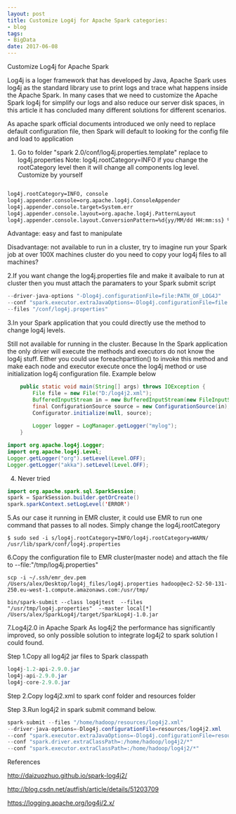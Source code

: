 ```yaml
---
layout: post
title: Customize Log4j for Apache Spark categories:
- blog
tags:
- BigData
date: 2017-06-08
---
```


Customize Log4j for Apache Spark

Log4j is a loger framework that has developed by Java, Apache Spark uses log4j as the standard library use to print logs and trace what happens inside the Apache Spark. In many cases that we need to customize the Apache Spark log4j for simplify our logs and also reduce our server disk spaces, in this article it has concluded many different solutions for different scenarios.


As apache spark official documents introduced we only need to replace default configuration file, then Spark will default to looking for the config file and load to application
1. Go to folder "spark 2.0/conf/log4j.properties.template" replace to log4j.properties
Note: log4j.rootCategory=INFO if you change the rootCategory level then it will change all components log level. Customize by yourself


```xml

log4j.rootCategory=INFO, console
log4j.appender.console=org.apache.log4j.ConsoleAppender
log4j.appender.console.target=System.err
log4j.appender.console.layout=org.apache.log4j.PatternLayout
log4j.appender.console.layout.ConversionPattern=%d{yy/MM/dd HH:mm:ss} %p %c{1}: %m%n

```

Advantage: easy and fast to manipulate

Disadvantage: not available to run in a cluster, try to imagine run your Spark job at over 100X machines cluster do you need to copy your log4j files to all machines?

2.If you want change the log4j.properties file and make it avaibale to run at cluster then you must attach the paramaters to your Spark submit script

```Java
--driver-java-options "-Dlog4j.configurationFile=file:PATH_OF_LOG4J" 
--conf "spark.executor.extraJavaOptions=-Dlog4j.configurationFile=file:PATH_OF_LOG4J" 
--files "/conf/log4j.properties"
```

3.In your Spark application that you could directly use the method to change log4j levels.

Still not available for running in the cluster. Because In the Spark application the only driver will execute the methods and executors do not know the log4j stuff. Either you could use foreachpartition() to invoke this method and make each node and executor execute once the log4j method or use initialization log4j configuration file. Example below


```Java
	public static void main(String[] args) throws IOException {
		File file = new File("D:/log4j2.xml");
		BufferedInputStream in = new BufferedInputStream(new FileInputStream(file));
		final ConfigurationSource source = new ConfigurationSource(in);
		Configurator.initialize(null, source);
		
		Logger logger = LogManager.getLogger("mylog");
	}
```


```Java
import org.apache.log4j.Logger;
import org.apache.log4j.Level;
Logger.getLogger("org").setLevel(Level.OFF);
Logger.getLogger("akka").setLevel(Level.OFF);


```
4. Never tried


```Java
import org.apache.spark.sql.SparkSession;
spark = SparkSession.builder.getOrCreate()
spark.sparkContext.setLogLevel('ERROR')
```

5.As our case it running in EMR cluster, it could use EMR to run one command that passes to all nodes. Simply change the log4j.rootCategory

```Linux
$ sudo sed -i s/log4j.rootCategory=INFO/log4j.rootCategory=WARN/ /usr/lib/spark/conf/log4j.properties
```


6.Copy the configuration file to EMR	 cluster(master node) and attach the file to --file:"/tmp/log4j.properties"

```Linux
scp -i ~/.ssh/emr_dev.pem /Users/alex/Desktop/log4j_files/log4j.properties hadoop@ec2-52-50-131-250.eu-west-1.compute.amazonaws.com:/usr/tmp/

bin/spark-submit --class log4jtest  --files "/usr/tmp/log4j.properties"  --master local[*]  /Users/alex/SparkLog4j/target/SparkLog4j-1.0.jar

```

7.Log4j2.0 in Apache Spark
As log4j2 the performance has significantly improved, so only possible solution to integrate log4j2 to spark solution I could found.

Step 1.Copy all log4j2 jar files to Spark classpath

```Java
log4j-1.2-api-2.9.0.jar
log4j-api-2.9.0.jar
log4j-core-2.9.0.jar
```
Step 2.Copy log4j2.xml to spark conf folder and resources folder

Step 3.Run log4j2 in spark submit command below.

```Java
spark-submit --files "/home/hadoop/resources/log4j2.xml" 
--driver-java-options=-Dlog4j.configurationFile=resources/log4j2.xml 
--conf "spark.executor.extraJavaOptions=-Dlog4j.configurationFile=resources/log4j2.xml"
--conf "spark.driver.extraClassPath=:/home/hadoop/log4j2/*" 
--conf "spark.executor.extraClassPath=:/home/hadoop/log4j2/*"

```

References

http://daizuozhuo.github.io/spark-log4j2/

http://blog.csdn.net/autfish/article/details/51203709

https://logging.apache.org/log4j/2.x/

